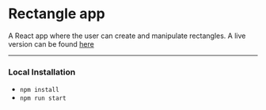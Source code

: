 # Rectangle app

A React app where the user can create and manipulate rectangles. A live version can be found [here](https://tovalachallenge-2f156.firebaseapp.com)

---

###  Local Installation

- `npm install`
- `npm run start`



